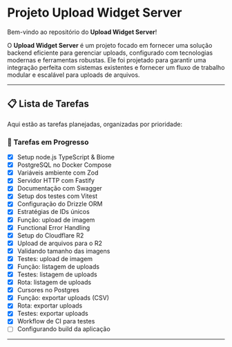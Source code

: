 # Projeto Upload Widget Server

Bem-vindo ao repositório do **Upload Widget Server**! 

O **Upload Widget Server** é um projeto focado em fornecer uma solução backend eficiente para gerenciar uploads, configurado com tecnologias modernas e ferramentas robustas. Ele foi projetado para garantir uma integração perfeita com sistemas existentes e fornecer um fluxo de trabalho modular e escalável para uploads de arquivos.

---

## 📋 Lista de Tarefas

Aqui estão as tarefas planejadas, organizadas por prioridade:

### 🔧 Tarefas em Progresso
- [x] Setup node.js TypeScript & Biome
- [x] PostgreSQL no Docker Compose
- [x] Variáveis ambiente com Zod
- [x] Servidor HTTP com Fastify
- [x] Documentação com Swagger
- [x] Setup dos testes com Vitest
- [x] Configuração do Drizzle ORM
- [x] Estratégias de IDs únicos
- [x] Função: upload de imagem
- [x] Functional Error Handling
- [x] Setup do Cloudflare R2
- [x] Upload de arquivos para o R2
- [x] Validando tamanho das imagens
- [x] Testes: upload de imagem
- [x] Função: listagem de uploads
- [x] Testes: listagem de uploads
- [x] Rota: listagem de uploads
- [x] Cursores no Postgres
- [x] Função: exportar uploads (CSV)
- [x] Rota: exportar uploads
- [x] Testes: exportar uploads
- [x] Workflow de CI para testes
- [ ] Configurando build da aplicação

---

